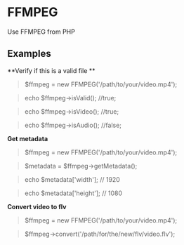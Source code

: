 FFMPEG =====================Use FFMPEG from PHPExamples---------------------**Verify if this is a valid file **> $ffmpeg = new FFMPEG('/path/to/your/video.mp4'); > echo $ffmpeg->isValid(); //true; > echo $ffmpeg->isVideo(); //true; > echo $ffmpeg->isAudio(); //false; **Get metadata**> $ffmpeg = new FFMPEG('/path/to/your/video.mp4'); > $metadata = $ffmpeg->getMetadata();> echo $metadata['width']; // 1920> echo $metadata['height']; // 1080**Convert video to flv**> $ffmpeg = new FFMPEG('/path/to/your/video.mp4'); > $ffmpeg->convert('/path/for/the/new/flv/video.flv');